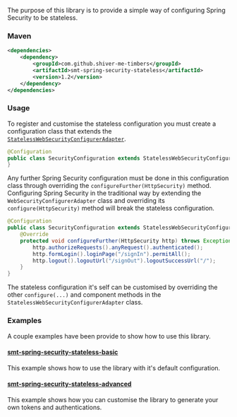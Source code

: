 <!---
Copyright 2015 Karl Bennett

Licensed under the Apache License, Version 2.0 (the "License");
you may not use this file except in compliance with the License.
You may obtain a copy of the License at

    http://www.apache.org/licenses/LICENSE-2.0

Unless required by applicable law or agreed to in writing, software
distributed under the License is distributed on an "AS IS" BASIS,
WITHOUT WARRANTIES OR CONDITIONS OF ANY KIND, either express or implied.
See the License for the specific language governing permissions and
limitations under the License.
-->

The purpose of this library is to provide a simple way of configuring Spring Security to be stateless.

### Maven

```xml
<dependencies>
    <dependency>
        <groupId>com.github.shiver-me-timbers</groupId>
        <artifactId>smt-spring-security-stateless</artifactId>
        <version>1.2</version>
    </dependency>
</dependencies>
```

### Usage

To register and customise the stateless configuration you must create a configuration class that extends the
[`StatelessWebSecurityConfigurerAdapter`](src/main/java/shiver/me/timbers/security/spring/StatelessWebSecurityConfigurerAdapter.java).

```java
@Configuration
public class SecurityConfiguration extends StatelessWebSecurityConfigurerAdapter {
}
```

Any further Spring Security configuration must be done in this configuration class through overriding the
`configureFurther(HttpSecurity)` method. Configuring Spring Security in the traditional way by extending the
`WebSecurityConfigurerAdapter` class and overriding its `configure(HttpSecurity)` method will break the stateless
configuration.

```java
@Configuration
public class SecurityConfiguration extends StatelessWebSecurityConfigurerAdapter {
    @Override
    protected void configureFurther(HttpSecurity http) throws Exception {
        http.authorizeRequests().anyRequest().authenticated();
        http.formLogin().loginPage("/signIn").permitAll();
        http.logout().logoutUrl("/signOut").logoutSuccessUrl("/");
    }
}
```

The stateless configuration it's self can be customised by overriding the other `configure(...)` and component methods
in the `StatelessWebSecurityConfigurerAdapter` class.

### Examples

A couple examples have been provide to show how to use this library.

#### [smt-spring-security-stateless-basic](https://github.com/shiver-me-timbers/smt-spring-security-stateless-examples/tree/master/smt-spring-security-stateless-basic)

This example shows how to use the library with it's default configuration.

#### [smt-spring-security-stateless-advanced](https://github.com/shiver-me-timbers/smt-spring-security-stateless-examples/tree/master/smt-spring-security-stateless-advanced)

This example shows how you can customise the library to generate your own tokens and authentications.